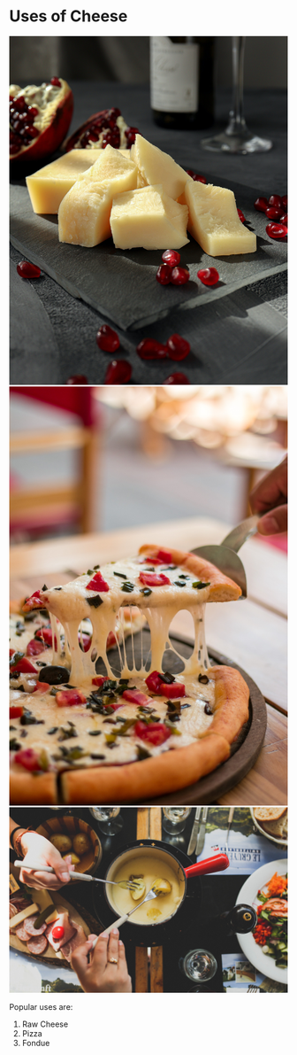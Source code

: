 # Uses of Cheese
<!-- .slide: class="content" -->

![raw cheese](slides/img/three_images_1.jpg)
![cheese on pizza](slides/img/three_images_2.jpg)
![cheese fondue](slides/img/three_images_3.jpg)

Popular uses are:
1. Raw Cheese
2. Pizza
3. Fondue